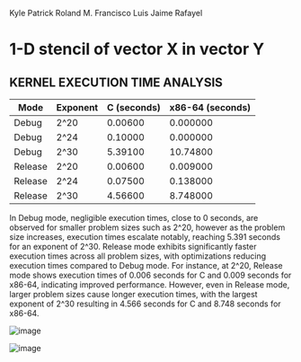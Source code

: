 Kyle Patrick Roland M. Francisco
Luis Jaime Rafayel
# 1-D stencil of vector X in vector Y

## KERNEL EXECUTION TIME ANALYSIS

| Mode       | Exponent | C (seconds) | x86-64 (seconds) |
|------------|----------|-------------|-------------------|
| Debug      | 2^20     | 0.00600     | 0.000000          |
| Debug      | 2^24     | 0.10000     | 0.000000          |
| Debug      | 2^30     | 5.39100     | 10.74800          |
| Release    | 2^20     | 0.00600     | 0.009000          |
| Release    | 2^24     | 0.07500     | 0.138000          |
| Release    | 2^30     | 4.56600     | 8.748000          |

In Debug mode, negligible execution times, close to 0 seconds, are observed for smaller problem sizes such as 2^20, however as the problem size increases, execution times escalate notably, reaching 5.391 seconds for an exponent of 2^30.
 Release mode exhibits significantly faster execution times across all problem sizes, with optimizations reducing execution times compared to Debug mode. For instance, at 2^20, Release mode shows execution times of 0.006 seconds for C and 0.009 seconds for x86-64, indicating improved performance. However, even in Release mode, larger problem sizes cause longer execution times, with the largest exponent of 2^30 resulting in 4.566 seconds for C and 8.748 seconds for x86-64. 


![image](https://github.com/PatrickBro12244/LBYARCH/assets/135316690/0a564dce-b30d-4ca5-8383-ad27063feef7)


![image](https://github.com/PatrickBro12244/LBYARCH/assets/135316690/bdbc2e37-335d-4742-ae0b-c2fdbcb77ccc)



